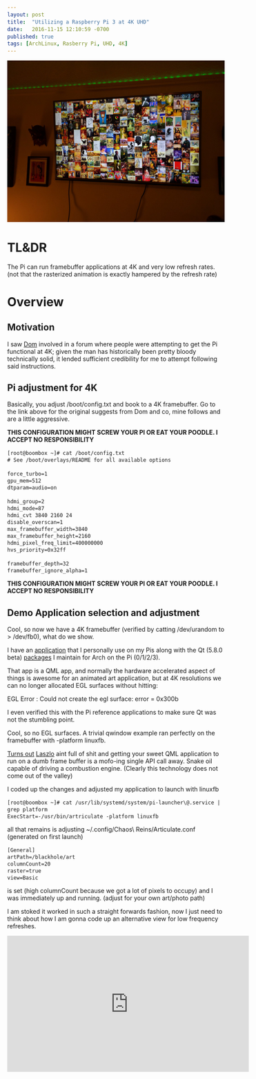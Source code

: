 ```yaml
---
layout: post
title:  "Utilizing a Raspberry Pi 3 at 4K UHD"
date:   2016-11-15 12:10:59 -0700
published: true
tags: [ArchLinux, Rasberry Pi, UHD, 4K]
---
```


![Stacked art application](/img/uhd-art.jpg "Qt application running on the Pi at 4K")

# TL&DR

The Pi can run framebuffer applications at 4K and very low refresh rates. (not that the rasterized animation is exactly hampered by the refresh rate)

# Overview

## Motivation

I saw [Dom](https://www.raspberrypi.org/forums/viewtopic.php?f=38&t=79330&start=75) involved in a forum where people were attempting to get the Pi functional at 4K; given the man has historically been pretty bloody technically solid, it lended sufficient credibility for me to attempt following said instructions.

## Pi adjustment for 4K

Basically, you adjust /boot/config.txt and book to a 4K framebuffer. Go to the link above for the original suggests from Dom and co, mine follows and are a little aggressive.

**THIS CONFIGURATION MIGHT SCREW YOUR PI OR EAT YOUR POODLE. I ACCEPT NO RESPONSIBILITY**

```
[root@boombox ~]# cat /boot/config.txt  
# See /boot/overlays/README for all available options

force_turbo=1
gpu_mem=512
dtparam=audio=on

hdmi_group=2
hdmi_mode=87
hdmi_cvt 3840 2160 24
disable_overscan=1
max_framebuffer_width=3840
max_framebuffer_height=2160
hdmi_pixel_freq_limit=400000000
hvs_priority=0x32ff

framebuffer_depth=32
framebuffer_ignore_alpha=1
```

**THIS CONFIGURATION MIGHT SCREW YOUR PI OR EAT YOUR POODLE. I ACCEPT NO RESPONSIBILITY**

## Demo Application selection and adjustment

Cool, so now we have a 4K framebuffer (verified by catting /dev/urandom to > /dev/fb0), what do we show.

I have an [application](git@github.com:sirspudd/artriculate.git) that I personally use on my Pis along with the Qt (5.8.0 beta) [packages](http://chaos-reins.com/qpi) I maintain for Arch on the Pi (0/1/2/3).

That app is a QML app, and normally the hardware accelerated aspect of things is awesome for an animated art application, but at 4K resolutions we can no longer allocated EGL surfaces without hitting:

EGL Error : Could not create the egl surface: error = 0x300b

I even verified this with the Pi reference applications to make sure Qt was not the stumbling point.

Cool, so no EGL surfaces. A trivial qwindow example ran perfectly on the framebuffer with -platform linuxfb.

[Turns out](https://github.com/sirspudd/artriculate/commit/e1196d5330d9a002de337ee7fdbcd353cc44d939) [Laszlo](https://blog.qt.io/blog/2016/08/15/the-qt-quick-graphics-stack-in-qt-5-8/) aint full of shit and getting your sweet QML application to run on a dumb frame buffer is a mofo-ing single API call away. Snake oil capable of driving a combustion engine. (Clearly this technology does not come out of the valley)

I coded up the changes and adjusted my application to launch with linuxfb

```
[root@boombox ~]# cat /usr/lib/systemd/system/pi-launcher\@.service | grep platform
ExecStart=-/usr/bin/artriculate -platform linuxfb
```

all that remains is adjusting ~/.config/Chaos\ Reins/Articulate.conf (generated on first launch)

```
[General]
artPath=/blackhole/art
columnCount=20
raster=true
view=Basic
```

is set (high columnCount because we got a lot of pixels to occupy) and I was immediately up and running. (adjust for your own art/photo path)

I am stoked it worked in such a straight forwards fashion, now I just need to think about how I am gonna code up an alternative view for low frequency refreshes.

<iframe width="560" height="315" src="https://www.youtube.com/embed/PbYJd0zSYhM" frameborder="0" allowfullscreen></iframe>
